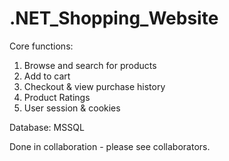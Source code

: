 # .NET_Shopping_Website

Core functions: 
1. Browse and search for products
2. Add to cart
3. Checkout & view purchase history
4. Product Ratings
5. User session & cookies

Database: MSSQL

Done in collaboration - please see collaborators. 
